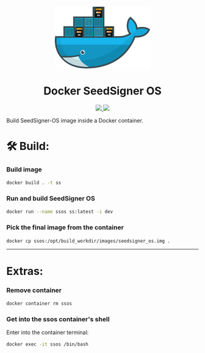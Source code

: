 <p align="center">
  <a href="https://seedsigner.com/">
    <img alt="Docker_SeedSigner_OS" src="img/logo.png" width="250"/>
  </a>
</p>
<h1 align="center">Docker SeedSigner OS</h1>

<p align="center">
  <a href="https://opensource.org/licenses/MIT" title="License: MIT">
    <img src="https://img.shields.io/badge/License-MIT-blue.svg">
  </a>
  <a href="" title="Twitter">
  <img src="https://img.shields.io/twitter/follow/seedsigner?style=social">
  </a>
  
</p>


Build SeedSigner-OS image inside a Docker container.

# 🛠 Build:

### Build image
```bash
docker build . -t ss
```

### Run and build SeedSigner OS
```bash
docker run --name ssos ss:latest -i dev
```

### Pick the final image from the container
```bash
docker cp ssos:/opt/build_workdir/images/seedsigner_os.img .
```

---

# Extras:

### Remove container
```bash
docker container rm ssos
```

### Get into the ssos container's shell
Enter into the container terminal:
```bash
docker exec -it ssos /bin/bash
```
